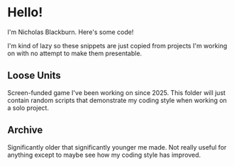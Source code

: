 # Hello!
I'm Nicholas Blackburn.
Here's some code!

I'm kind of lazy so these snippets are just copied from projects I'm working on with no attempt to make them presentable.

## Loose Units
Screen-funded game I've been working on since 2025. This folder will just contain random scripts that demonstrate my coding style when working on a solo project.

## Archive
Significantly older that significantly younger me made. Not really useful for anything except to maybe see how my coding style has improved.
